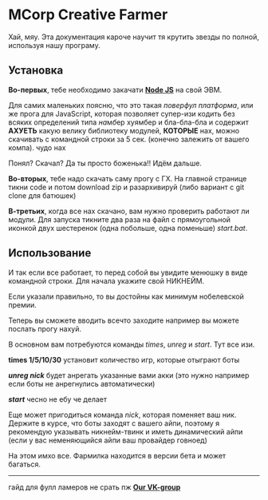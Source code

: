 # MCorp Creative Farmer
Хай, мяу. Эта документация кароче научит тя крутить звезды по полной, используя нашу програму.

## Установка
**Во-первых**, тебе необходимо закачати [**Node JS**](https://nodejs.org/en/) на свой ЭВМ.

Для самих маленьких поясню, что это такая *поверфул платформа*, или же прога
для JavaScript, которая позволяет супер-изи кодить без всяких определений типа
*на*м*б*ер хуямбер и бла-бла-бла и содержит **АХУЕТЬ** какую велику библиотеку модулей,
****КОТОРЫЕ**** нах, можно скачивать с командной строки за 5 сек. (конечно залежить от вашего
компа). чудо нах

Понял? Скачал? Да ты просто боженька!! Идём дальше.

**Во-вторых**, тебе надо скачать саму прогу с ГХ. На главной
странице тикни code и потом download zip и разархивируй (либо вариант с git clone для батюшек)

**В-третьих**, когда все нах скачано, вам нужно проверить работают ли модули.
Для запуска тикните два раза на файл с прямоугольной иконкой двух шестеренок (одна побольше, одна поменьше) *start.bat*.

## Использование
И так если все работает, то перед собой вы увидите менюшку в виде командной строки.
Для начала укажите свой НИКНЕЙМ.

Если указали правильно, то вы достойны как минимум нобелевской премии.

Теперь вы сможете вводить всечто заходите например вы можете послать прогу нахуй.

В основном вам потребуются команды *times*, *unreg* и *start*.
Тут все изи.

**times 1/5/10/30** установит количество игр, которые отыграют боты

***unreg nick*** будет анрегать указанные вами акки (это нужно например если боты не анрегнулись автоматически)

***start*** чесно не ебу че делает

Еще может пригодиться команда *nick*, которая поменяет ваш ник.
Держите в курсе, что боты заходят с вашего айпи, поэтому я рекомендую указывать никнейм-твинк
и иметь динамический айпи (если у вас неменяющийся айпи ваш провайдер говноед)

На этом имхо все. Фармилка находится в версии бета и может багаться.

---

гайд для фулл ламеров не срать пж
[**Our VK-group**](https://vk.com/renaze)
